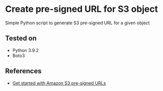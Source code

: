 # Create pre-signed URL for S3 object

Simple Python script to generate S3 pre-signed URL for a given object

## Tested on
- Python 3.9.2
- Boto3

## References
- [Get started with Amazon S3 pre-signed URLs](https://brain2life.hashnode.dev/get-started-with-amazon-s3-pre-signed-urls)